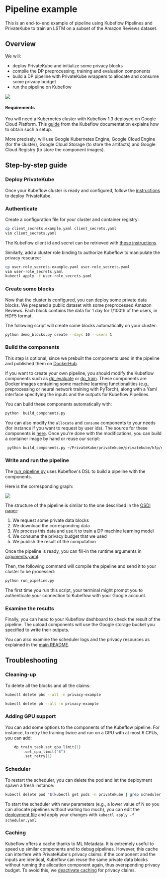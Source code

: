 # Pipeline example

 This is an end-to-end example of pipeline using Kubeflow Pipelines and PrivateKube to train an LSTM on a subset of the Amazon Reviews dataset.

## Overview

We will:
- deploy PrivateKube and initialize some privacy blocks
- compile the DP preprocessing, training and evaluation components
- build a DP pipeline with PrivateKube wrappers to allocate and consume some privacy budget
- run the pipeline on Kubeflow

![](kubeflow.png)

#### Requirements

You will need a Kubernetes cluster with Kubeflow 1.3 deployed on Google Cloud Platform. This [guide](https://www.kubeflow.org/docs/distributions/gke/deploy/overview/) from the Kubeflow documentation explains how to obtain such a setup.

More precisely, will use Google Kubernetes Engine, Google Cloud Engine (for the cluster), Google Cloud Storage (to store the artifacts) and Google Cloud Registry (to store the component images).

## Step-by-step guide

### Deploy PrivateKube

Once your Kubeflow cluster is ready and configured, follow the [instructions](https://github.com/columbia/PrivateKube#12-deploying-privatekube) to deploy PrivateKube.


### Authenticate

Create a configuration file for your cluster and container registry:

```bash
cp client_secrets.example.yaml client_secrets.yaml
vim client_secrets.yaml
```

The Kubeflow client id and secret can be retrieved with [these instructions](https://www.kubeflow.org/docs/distributions/gke/pipelines/authentication-pipelines/).


Similarly, add a cluster role binding to authorize Kubeflow to manipulate the privacy resource:

```bash
cp user-role_secrets.example.yaml user-role_secrets.yaml
vim user-role_secrets.yaml
kubectl apply -f user-role_secrets.yaml
```

### Create some blocks

Now that the cluster is configured, you can deploy some private data blocks. We prepared a public dataset with some preprocessed Amazon Reviews. Each block contains the data for 1 day for 1/100th of the users, in HDF5 format. 

The following script will create some blocks automatically on your cluster:

```bash
python demo_blocks.py create --days 10 --users 1
```

### Build the components

This step is optional, since we prebuilt the components used in the pipeline and published them on [DockerHub](https://hub.docker.com/u/privatekube).

If you want to create your own pipeline, you should modify the Kubeflow components such as [dp_evaluate](dp_evaluate/) or [dp_train](dp_train/). These components are Docker images containing some machine learning functionalities (e.g., preprocessing or neural network training with PyTorch), along with a Yaml interface specifying the inputs and the outputs for Kubeflow Pipelines.

You can build these components automatically with:

```bash
python  build_components.py
```

You can also modify the `allocate` and `consume` components to your needs (for instance if you want to request by user ids). The source for these components is [here](https://github.com/columbia/PrivateKube/tree/main/privatekube/privatekube/kfp). Once you're done with the modifications, you can build a container image by hand or reuse our script:

```bash
 python build_components.py ~/PrivateKube/privatekube/privatekube/kfp/components_src/claim
```

### Write and run the pipeline

The [run_pipeline.py](run_pipeline.py) uses Kubeflow's DSL to build a pipeline with the components. 

Here is the corresponding graph:

![](pipeline.png)

The structure of the pipeline is similar to the one described in the [OSDI paper](https://columbia.github.io/PrivateKube/papers/osdi2021privatekube.pdf):
1. We request some private data blocks
2. We download the corresponding data
3. We process this data and use it to train a DP machine learning model
4. We consume the privacy budget that we used
5. We publish the result of the computation

Once the pipeline is ready, you can fill-in the runtime arguments in [arguments.yaml](arguments.yaml).

Then, the following command will compile the pipeline and send it to your cluster to be processed:

```bash
python run_pipeline.py
```

The first time you run this script, your terminal might prompt you to authenticate your connection to Kubeflow with your Google account.


### Examine the results

Finally, you can head to your Kubeflow dashboard to check the result of the pipeline. The upload components will use the Google storage bucket you specified to write their outputs.

You can also examine the scheduler logs and the privacy resources as explained in the [main README](https://github.com/columbia/PrivateKube#13-hello-world).


## Troubleshooting

### Cleaning-up
To delete all the blocks and all the claims:

```bash
kubectl delete pbc --all -n privacy-example

kubectl delete pb --all -n privacy-example
```

### Adding GPU support

You can add some options to the components of the Kubeflow pipeline. For instance, to retry the training twice and run on a GPU with at most 6 CPUs, you can add:

```python
    dp_train_task.set_gpu_limit(1)
        .set_cpu_limit("6")
        .set_retry(1)
```

### Scheduler

To restart the scheduler, you can delete the pod and let the deployment spawn a fresh instance:

```bash
kubectl delete pod "$(kubectl get pods -n privatekube | grep scheduler | awk -F ' ' '{print $1}')" -n privatekube
```

To start the scheduler with new parameters (e.g., a lower value of N so you can allocate pipelines without waiting too much), you can edit the [deployment file](https://github.com/columbia/PrivateKube/blob/main/system/dpfscheduler/manifests/scheduler.yaml) and apply your changes with `kubectl apply -f scheduler.yaml`.

### Caching

Kubeflow offers a cache thanks to ML Metadata. It is extremely useful to speed up similar components and to debug pipelines. However, this cache can interfere with PrivateKube's privacy claims: if the component and the inputs are identical, Kubeflow can reuse the same private data blocks without running the allocation component again, thus overspending privacy budget. To avoid this, we [deactivate caching](https://www.kubeflow.org/docs/components/pipelines/caching/#managing-caching-staleness) for privacy claims.
